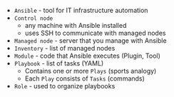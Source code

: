 * `Ansible` - tool for IT infrastructure automation
* `Control node` 
    * any machine with Ansible installed
    * uses SSH to communicate with managed nodes
* `Managed node` - server that you manage with Ansible
* `Inventory` - list of managed nodes
* `Module` - code that Ansible executes (Plugin, Tool)
* `Playbook` - list of tasks (YAML)
    * Contains one or more `Plays` (sports analogy)
    * Each `Play` consists of `Tasks` (commands)
* `Role` - used to organize playbooks
